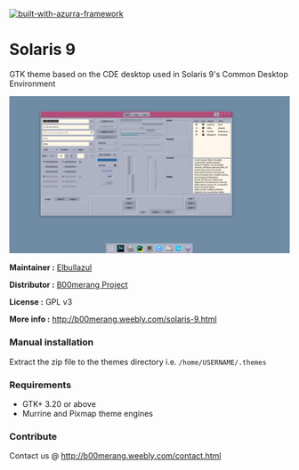[![built-with-azurra-framework](https://github.com/Elbullazul/Azurra_framework/raw/assets/azurra_framework_smaller.png)](https://github.com/Elbullazul/Azurra_framework)

# Solaris 9

GTK theme based on the CDE desktop used in Solaris 9's Common Desktop Environment

![solaris-9](https://github.com/B00merang-Project/gallery/raw/master/Solaris%209%20(3).png)

**Maintainer :** [Elbullazul](https://github.com/Elbullazul)

**Distributor :** [B00merang Project](https://github.com/B00merang-Project)

**License :** GPL v3

**More info :** http://b00merang.weebly.com/solaris-9.html

### Manual installation

Extract the zip file to the themes directory i.e. `/home/USERNAME/.themes`

### Requirements

- GTK+ 3.20 or above
- Murrine and Pixmap theme engines

### Contribute

Contact us @ http://b00merang.weebly.com/contact.html
